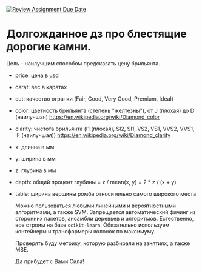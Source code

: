 [![Review Assignment Due Date](https://classroom.github.com/assets/deadline-readme-button-22041afd0340ce965d47ae6ef1cefeee28c7c493a6346c4f15d667ab976d596c.svg)](https://classroom.github.com/a/h1srQDFv)
# Долгожданное дз про блестящие дорогие камни. 

Цель - наилучшим способом предсказать цену брильянта.
- price: цена в usd
- carat: вeс в каратах
- cut: качество огранки (Fair, Good, Very Good, Premium, Ideal)
- color: цветность брильянта (степень "желтезны"), от J (плохая) до D (наилучшая) 
https://en.wikipedia.org/wiki/Diamond_color
- clarity: чистота брильянта (I1 (плохая), SI2, SI1, VS2, VS1, VVS2, VVS1, IF (наилучшая)) 
https://en.wikipedia.org/wiki/Diamond_clarity
- x: длинна в мм 
- y: ширина в мм 
- z: глубина в мм 
- depth: общий процент глубины = z / mean(x, y) = 2 * z / (x + y)
- table: ширина вершины ромба относительно самого широкого места

  Можно пользоваться любыми линейными и вероятностными алгоритмами, а также SVM. Запрещается автоматический фичинг из сторонних пакетов, ансамбли деревьев и алгоритмов. Естественно, все строим на базе `scikit-learn`. Обязательно используем контейнеры и трансформеры колонок по максимуму.

  Проверять буду метрику, которую разбирали на занятиях, а также MSE.

  Да прибудет с Вами Сила!
